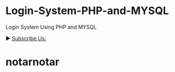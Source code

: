 # Login-System-PHP-and-MYSQL
Login System Using PHP and MYSQL

► [Subscribe Us:](https://www.youtube.com/codingwithelias?sub_confirmation=1)
# notarnotar
